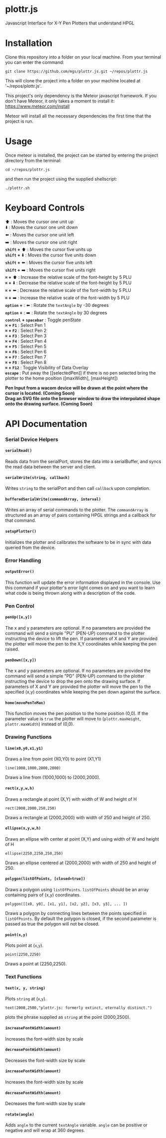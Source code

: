 # plottr.js
Javascript Interface for X-Y Pen Plotters that understand HPGL

# Installation
Clone this repository into a folder on your local machine. From your terminal you can enter the command:  

`git clone https://github.com/mgs/plottr.js.git ~/repos/plottr.js`  

This will clone the project into a folder on your machine located at '~/repos/plottr.js'.  

This project's only dependency is the Meteor javascript framework. If you don't have Meteor, it only takes a moment to install it: https://www.meteor.com/install  

Meteor will install all the necessary dependencies the first time that the project is run.  

# Usage

Once meteor is installed, the project can be started by entering the project directory from the terminal:  

`cd ~/repos/plottr.js`  

and then run the project using the supplied shellscript:

`./plottr.sh`  

# Keyboard Controls  
:arrow_up: : Moves the cursor one unit up  
:arrow_down: :  Moves the cursor one unit down  
:arrow_left: : Moves the cursor one unit left  
:arrow_right: : Moves the cursor one unit right  
**`shift` +** :arrow_up: : Moves the cursor five units up  
**`shift` +** :arrow_down: : Moves the cursor five units down  
**`shift` +** :arrow_left: : Moves the cursor five units left  
**`shift` +** :arrow_right: : Moves the cursor five units right  
**`⌘` +** :arrow_up: : Increase the relative scale of the font-height by 5 PLU  
**`⌘` +** :arrow_down: : Decrease the relative scale of the font-height by 5 PLU  
**`⌘` +** :arrow_left: : Decrease the relative scale of the font-width by 5 PLU  
**`⌘` +** :arrow_right: : Increase the relative scale of the font-width by 5 PLU  
**`option` +** : :arrow_left: : Rotate the `textAngle` by -30 degrees  
**`option` +** : :arrow_right: : Rotate the `textAngle` by 30 degrees  
**`control` + `spacebar`** : Toggle penState  
**`⌘` + `F1`** : Select Pen 1  
**`⌘` + `F2`** : Select Pen 2  
**`⌘` + `F3`** : Select Pen 3  
**`⌘` + `F4`** : Select Pen 4  
**`⌘` + `F5`** : Select Pen 5  
**`⌘` + `F6`** : Select Pen 6  
**`⌘` + `F7`** : Select Pen 7  
**`⌘` + `F8`** : Select Pen 8  
**`⌘` + `F12`** : Toggle Visibility of Data Overlay  
**`escape`** : Put away the [[selectedPen]] if there is no pen selected bring the plotter to the home position ([maxWidth], [maxHeight])

**Pen Input from a wacom device will be drawn at the point where the cursor is located. (Coming Soon)**  
**Drag an SVG file onto the browser window to draw the interpolated shape onto the drawing surface. (Coming Soon)**  

# API Documentation

### **Serial Device Helpers**
#### **`serialRead()`**  
Reads data from the serialPort, stores the data into a serialBuffer, and syncs the read data between the server and client.

#### **`serialWrite(string, callback)`**  
Writes `string` to the serialPort and then call `callback` upon completion.

#### **`bufferedSerialWrite(commandArray, interval)`**  
Writes an array of serial commands to the plotter. The `commandArray` is structured as an array of pairs containing HPGL strings and a callback for that command. 
#### **`setupPlotter()`**  
Initializes the plotter and calibrates the software to be in sync with data queried from the device.


### **Error Handling**
#### **`outputError()`**  
This function will update the error information displayed in the console. Use this command if your plotter's error light comes on and you want to learn what code is being thrown along with a description of the code.  

### **Pen Control**
#### **`penUp([x,y])`**  
The x and y parameters are optional. If no parameters are provided the command will send a simple "PU" (PEN-UP) command to the plotter instructing the device to lift the pen. If parameters of X and Y are provided the plotter will move the pen to the X,Y coordinates while keeping the pen raised.  

#### **`penDown([x,y])`**  
The x and y parameters are optional. If no parameters are provided the command will send a simple "PD" (PEN-UP) command to the plotter instructing the device to drop the pen onto the drawing surface. If parameters of X and Y are provided the plotter will move the pen to the specified (x,y) coordinates while keeping the pen down against the surface.  

#### **`home(movePenToMax)`**  
This function moves the pen position to the home position (0,0). If the parameter value is `true` the plotter will move to (`plottr.maxHeight`, `plottr.maxWidth`) instead of (0,0). 

### Drawing Functions  
#### **`line(x0,y0,x1,y1)`**  
Draws a line from point (X0,Y0) to point (X1,Y1)  

`line(1000,1000,2000,2000)`  

Draws a line from (1000,1000) to (2000,2000).  

#### **`rect(x,y,w,h)`**  
Draws a rectangle at point (X,Y) with width of W and height of H  

`rect(2000,2000,250,250)`  

Draws a rectangle at (2000,2000) with width of 250 and height of 250.

#### **`ellipse(x,y,w,h)`**  
Draws an ellipse with center at point (X,Y) and using width of W and height of H  

`ellipse(2250,2250,250,250)`  

Draws an ellipse centered at (2000,2000) with width of 250 and height of 250.

#### **`polygon(listOfPoints, [closed=true])`**  
Draws a polygon using `listOfPoints`. `listOfPoints` should be an array containing pairs of (x,y) coordinates.  

`polygon([[x0, y0],
          [x1, y1],
          [x2, y2],
          [x3, y3],
          ...
          ])`  

Draws a polygon by connecting lines between the points specified in `listOfPoints`. By default the polygon is closed, if the second parameter is passed as true the polygon will not be closed.

#### **`point(x,y)`**  
Plots point at (`x`,`y`).

`point(2250,2250)`

Draws a point at (2250,2250).

### Text Functions  
#### **`text(x, y, string)`**  
Plots `string` at (`x`,`y`).

`text(2000,2500,"plottr.js: formerly extinct, eternally distinct.")`

plots the phrase supplied as `string` at the point (2000,2500).

#### **`increaseFontWidth(amount)`**  
Increases the font-width size by scale  

#### **`decreaseFontWidth(amount)`**  
Decreases the font-width size by scale  

#### **`increaseFontWidth(amount)`**  
Increases the font-width size by scale  

#### **`decreaseFontWidth(amount)`**  
Decreases the font-width size by scale  

#### **`rotate(angle)`**  
Adds `angle` to the current `textAngle` variable. `angle` can be positive or negative and will wrap at 360 degrees. 
